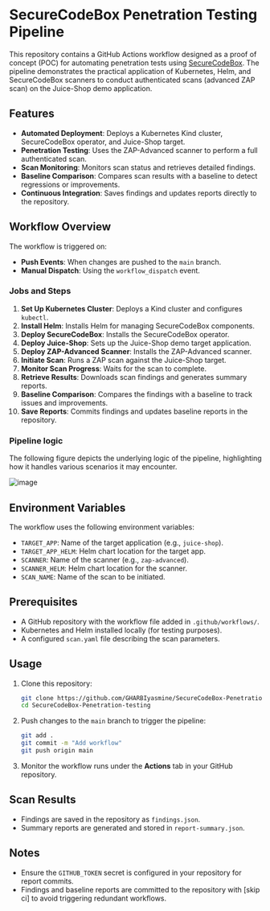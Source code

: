 # SecureCodeBox Penetration Testing Pipeline



This repository contains a GitHub Actions workflow designed as a proof of concept (POC) for automating penetration tests using [SecureCodeBox](https://www.securecodebox.io/). The pipeline demonstrates the practical application of Kubernetes, Helm, and SecureCodeBox scanners to conduct authenticated scans (advanced ZAP scan) on the Juice-Shop demo application.

## Features
- **Automated Deployment**: Deploys a Kubernetes Kind cluster, SecureCodeBox operator, and Juice-Shop target.
- **Penetration Testing**: Uses the ZAP-Advanced scanner to perform a full authenticated scan.
- **Scan Monitoring**: Monitors scan status and retrieves detailed findings.
- **Baseline Comparison**: Compares scan results with a baseline to detect regressions or improvements.
- **Continuous Integration**: Saves findings and updates reports directly to the repository.

## Workflow Overview
The workflow is triggered on:
- **Push Events**: When changes are pushed to the `main` branch.
- **Manual Dispatch**: Using the `workflow_dispatch` event.

### Jobs and Steps
1. **Set Up Kubernetes Cluster**: Deploys a Kind cluster and configures `kubectl`.
2. **Install Helm**: Installs Helm for managing SecureCodeBox components.
3. **Deploy SecureCodeBox**: Installs the SecureCodeBox operator.
4. **Deploy Juice-Shop**: Sets up the Juice-Shop demo target application.
5. **Deploy ZAP-Advanced Scanner**: Installs the ZAP-Advanced scanner.
6. **Initiate Scan**: Runs a ZAP scan against the Juice-Shop target.
7. **Monitor Scan Progress**: Waits for the scan to complete.
8. **Retrieve Results**: Downloads scan findings and generates summary reports.
9. **Baseline Comparison**: Compares the findings with a baseline to track issues and improvements.
10. **Save Reports**: Commits findings and updates baseline reports in the repository.

### Pipeline logic 

The following figure depicts the underlying logic of the pipeline, highlighting how it handles various scenarios it may encounter.

![image](https://github.com/user-attachments/assets/19b14d1a-45ea-4f17-81fc-5241c41c7f54)

## Environment Variables
The workflow uses the following environment variables:
- `TARGET_APP`: Name of the target application (e.g., `juice-shop`).
- `TARGET_APP_HELM`: Helm chart location for the target app.
- `SCANNER`: Name of the scanner (e.g., `zap-advanced`).
- `SCANNER_HELM`: Helm chart location for the scanner.
- `SCAN_NAME`: Name of the scan to be initiated.

## Prerequisites
- A GitHub repository with the workflow file added in `.github/workflows/`.
- Kubernetes and Helm installed locally (for testing purposes).
- A configured `scan.yaml` file describing the scan parameters.

## Usage
1. Clone this repository:
   ```bash
   git clone https://github.com/GHARBIyasmine/SecureCodeBox-Penetration-testing.git
   cd SecureCodeBox-Penetration-testing

2. Push changes to the `main` branch to trigger the pipeline:
   ```bash
   git add .
   git commit -m "Add workflow"
   git push origin main

3. Monitor the workflow runs under the **Actions** tab in your GitHub repository.

## Scan Results

- Findings are saved in the repository as `findings.json`.
- Summary reports are generated and stored in `report-summary.json`.

## Notes

- Ensure the `GITHUB_TOKEN` secret is configured in your repository for report commits.
- Findings and baseline reports are committed to the repository with [skip ci] to avoid triggering redundant workflows.




